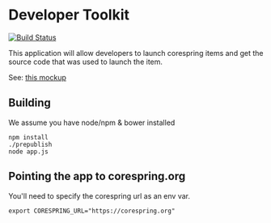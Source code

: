 # Developer Toolkit


[![Build Status](https://travis-ci.org/corespring/developer-toolkit.png)](https://travis-ci.org/corespring/developer-toolkit)


This application will allow developers to launch corespring items and get the source code that was used to launch the item.

See: [this mockup](https://www.easel.io/documents/f815298729882407?mode=preview#f815298729882407)


## Building

We assume you have node/npm & bower installed
    
    npm install
    ./prepublish
    node app.js
    
## Pointing the app to corespring.org

You'll need to specify the corespring url as an env var.

    export CORESPRING_URL="https://corespring.org"
    
